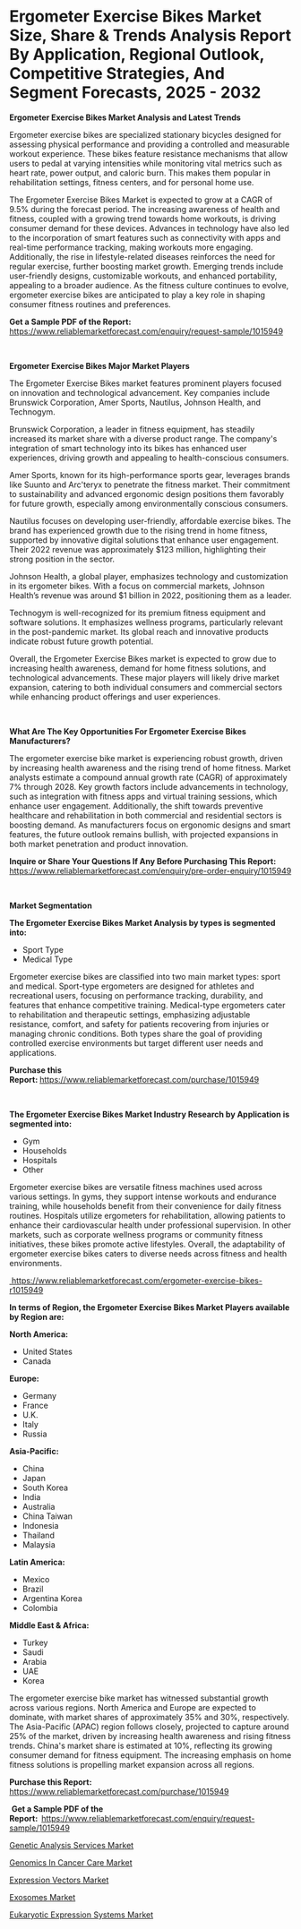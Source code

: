 <p><h1>Ergometer Exercise Bikes Market Size, Share & Trends Analysis Report By Application, Regional Outlook, Competitive Strategies, And Segment Forecasts, 2025 - 2032</h1></p><p><strong>Ergometer Exercise Bikes Market Analysis and Latest Trends</strong></p>
<p><p>Ergometer exercise bikes are specialized stationary bicycles designed for assessing physical performance and providing a controlled and measurable workout experience. These bikes feature resistance mechanisms that allow users to pedal at varying intensities while monitoring vital metrics such as heart rate, power output, and caloric burn. This makes them popular in rehabilitation settings, fitness centers, and for personal home use.</p><p>The Ergometer Exercise Bikes Market is expected to grow at a CAGR of 9.5% during the forecast period. The increasing awareness of health and fitness, coupled with a growing trend towards home workouts, is driving consumer demand for these devices. Advances in technology have also led to the incorporation of smart features such as connectivity with apps and real-time performance tracking, making workouts more engaging. Additionally, the rise in lifestyle-related diseases reinforces the need for regular exercise, further boosting market growth. Emerging trends include user-friendly designs, customizable workouts, and enhanced portability, appealing to a broader audience. As the fitness culture continues to evolve, ergometer exercise bikes are anticipated to play a key role in shaping consumer fitness routines and preferences.</p></p>
<p><strong>Get a Sample PDF of the Report:&nbsp;</strong> <a href="https://www.reliablemarketforecast.com/enquiry/request-sample/1015949?utm_campaign=1134&utm_medium=2&utm_source=Github&utm_content=ia&utm_term=03032025&utm_id=ergometer-exercise-bikes">https://www.reliablemarketforecast.com/enquiry/request-sample/1015949</a></p>
<p>&nbsp;</p>
<p><strong>Ergometer Exercise Bikes Major Market Players</strong></p>
<p><p>The Ergometer Exercise Bikes market features prominent players focused on innovation and technological advancement. Key companies include Brunswick Corporation, Amer Sports, Nautilus, Johnson Health, and Technogym.</p><p>Brunswick Corporation, a leader in fitness equipment, has steadily increased its market share with a diverse product range. The company's integration of smart technology into its bikes has enhanced user experiences, driving growth and appealing to health-conscious consumers.</p><p>Amer Sports, known for its high-performance sports gear, leverages brands like Suunto and Arc'teryx to penetrate the fitness market. Their commitment to sustainability and advanced ergonomic design positions them favorably for future growth, especially among environmentally conscious consumers.</p><p>Nautilus focuses on developing user-friendly, affordable exercise bikes. The brand has experienced growth due to the rising trend in home fitness, supported by innovative digital solutions that enhance user engagement. Their 2022 revenue was approximately $123 million, highlighting their strong position in the sector.</p><p>Johnson Health, a global player, emphasizes technology and customization in its ergometer bikes. With a focus on commercial markets, Johnson Health’s revenue was around $1 billion in 2022, positioning them as a leader.</p><p>Technogym is well-recognized for its premium fitness equipment and software solutions. It emphasizes wellness programs, particularly relevant in the post-pandemic market. Its global reach and innovative products indicate robust future growth potential.</p><p>Overall, the Ergometer Exercise Bikes market is expected to grow due to increasing health awareness, demand for home fitness solutions, and technological advancements. These major players will likely drive market expansion, catering to both individual consumers and commercial sectors while enhancing product offerings and user experiences.</p></p>
<p>&nbsp;</p>
<p><strong>What Are The Key Opportunities For Ergometer Exercise Bikes Manufacturers?</strong></p>
<p><p>The ergometer exercise bike market is experiencing robust growth, driven by increasing health awareness and the rising trend of home fitness. Market analysts estimate a compound annual growth rate (CAGR) of approximately 7% through 2028. Key growth factors include advancements in technology, such as integration with fitness apps and virtual training sessions, which enhance user engagement. Additionally, the shift towards preventive healthcare and rehabilitation in both commercial and residential sectors is boosting demand. As manufacturers focus on ergonomic designs and smart features, the future outlook remains bullish, with projected expansions in both market penetration and product innovation.</p></p>
<p><strong>Inquire or Share Your Questions If Any Before Purchasing This Report:</strong> <a href="https://www.reliablemarketforecast.com/enquiry/pre-order-enquiry/1015949?utm_campaign=1134&utm_medium=2&utm_source=Github&utm_content=ia&utm_term=03032025&utm_id=ergometer-exercise-bikes">https://www.reliablemarketforecast.com/enquiry/pre-order-enquiry/1015949</a></p>
<p>&nbsp;</p>
<p><strong>Market Segmentation</strong></p>
<p><strong>The Ergometer Exercise Bikes Market Analysis by types is segmented into:</strong></p>
<p><ul><li>Sport Type</li><li>Medical Type</li></ul></p>
<p><p>Ergometer exercise bikes are classified into two main market types: sport and medical. Sport-type ergometers are designed for athletes and recreational users, focusing on performance tracking, durability, and features that enhance competitive training. Medical-type ergometers cater to rehabilitation and therapeutic settings, emphasizing adjustable resistance, comfort, and safety for patients recovering from injuries or managing chronic conditions. Both types share the goal of providing controlled exercise environments but target different user needs and applications.</p></p>
<p><strong>Purchase this Report:&nbsp;</strong><a href="https://www.reliablemarketforecast.com/purchase/1015949?utm_campaign=1134&utm_medium=2&utm_source=Github&utm_content=ia&utm_term=03032025&utm_id=ergometer-exercise-bikes">https://www.reliablemarketforecast.com/purchase/1015949</a></p>
<p>&nbsp;</p>
<p><strong>The Ergometer Exercise Bikes Market Industry Research by Application is segmented into:</strong></p>
<p><ul><li>Gym</li><li>Households</li><li>Hospitals</li><li>Other</li></ul></p>
<p><p>Ergometer exercise bikes are versatile fitness machines used across various settings. In gyms, they support intense workouts and endurance training, while households benefit from their convenience for daily fitness routines. Hospitals utilize ergometers for rehabilitation, allowing patients to enhance their cardiovascular health under professional supervision. In other markets, such as corporate wellness programs or community fitness initiatives, these bikes promote active lifestyles. Overall, the adaptability of ergometer exercise bikes caters to diverse needs across fitness and health environments.</p></p>
<p><a href="https://www.reliablemarketforecast.com/ergometer-exercise-bikes-r1015949?utm_campaign=1134&utm_medium=2&utm_source=Github&utm_content=ia&utm_term=03032025&utm_id=ergometer-exercise-bikes">&nbsp;https://www.reliablemarketforecast.com/ergometer-exercise-bikes-r1015949</a></p>
<p><strong>In terms of Region, the Ergometer Exercise Bikes Market Players available by Region are:</strong></p>
<p>
    <p> <strong> North America: </strong>
        <ul>
            <li>United States</li>
            <li>Canada</li>
        </ul>
        </p> 
    <p> <strong> Europe: </strong>
        <ul>
            <li>Germany</li>
            <li>France</li>
            <li>U.K.</li>
            <li>Italy</li>
            <li>Russia</li>
        </ul>
        </p> 
    <p> <strong> Asia-Pacific: </strong>
        <ul>
            <li>China</li>
            <li>Japan</li>
            <li>South Korea</li>
            <li>India</li>
            <li>Australia</li>
            <li>China Taiwan</li>
            <li>Indonesia</li>
            <li>Thailand</li>
            <li>Malaysia</li>
        </ul>
        </p> 
    <p> <strong> Latin America: </strong>
        <ul>
            <li>Mexico</li>
            <li>Brazil</li>
            <li>Argentina Korea</li>
            <li>Colombia</li>
        </ul>
        </p> 
    <p> <strong> Middle East & Africa: </strong>
        <ul>
            <li>Turkey</li>
            <li>Saudi</li>
            <li>Arabia</li>
            <li>UAE</li>
            <li>Korea</li>
        </ul>
    </p>
    </p>
<p><p>The ergometer exercise bike market has witnessed substantial growth across various regions. North America and Europe are expected to dominate, with market shares of approximately 35% and 30%, respectively. The Asia-Pacific (APAC) region follows closely, projected to capture around 25% of the market, driven by increasing health awareness and rising fitness trends. China's market share is estimated at 10%, reflecting its growing consumer demand for fitness equipment. The increasing emphasis on home fitness solutions is propelling market expansion across all regions.</p></p>
<p><strong>Purchase this Report: </strong><a href="https://www.reliablemarketforecast.com/purchase/1015949?utm_campaign=1134&utm_medium=2&utm_source=Github&utm_content=ia&utm_term=03032025&utm_id=ergometer-exercise-bikes">https://www.reliablemarketforecast.com/purchase/1015949</a></p>
<p>&nbsp;<strong>Get a Sample PDF of the Report:&nbsp;&nbsp;</strong><a href="https://www.reliablemarketforecast.com/enquiry/request-sample/1015949?utm_campaign=1134&utm_medium=2&utm_source=Github&utm_content=ia&utm_term=03032025&utm_id=ergometer-exercise-bikes">https://www.reliablemarketforecast.com/enquiry/request-sample/1015949</a></p>
<p><strong></strong></p>
<p><p><a href="https://github.com/chkrselia/Market-Research-Report-List-1/blob/main/genetic-analysis-services-market.md?utm_campaign=1134&utm_medium=2&utm_source=Github&utm_content=ia&utm_term=03032025&utm_id=ergometer-exercise-bikes">Genetic Analysis Services Market</a></p><p><a href="https://github.com/pidlisseas/Market-Research-Report-List-1/blob/main/genomics-in-cancer-care-market.md?utm_campaign=1134&utm_medium=2&utm_source=Github&utm_content=ia&utm_term=03032025&utm_id=ergometer-exercise-bikes">Genomics In Cancer Care Market</a></p><p><a href="https://github.com/iroldilom/Market-Research-Report-List-1/blob/main/expression-vectors-market.md?utm_campaign=1134&utm_medium=2&utm_source=Github&utm_content=ia&utm_term=03032025&utm_id=ergometer-exercise-bikes">Expression Vectors Market</a></p><p><a href="https://github.com/watzondechao/Market-Research-Report-List-1/blob/main/exosomes-market.md?utm_campaign=1134&utm_medium=2&utm_source=Github&utm_content=ia&utm_term=03032025&utm_id=ergometer-exercise-bikes">Exosomes Market</a></p><p><a href="https://github.com/phephezxnf/Market-Research-Report-List-1/blob/main/eukaryotic-expression-systems-market.md?utm_campaign=1134&utm_medium=2&utm_source=Github&utm_content=ia&utm_term=03032025&utm_id=ergometer-exercise-bikes">Eukaryotic Expression Systems Market</a></p></p>